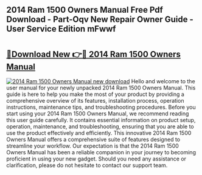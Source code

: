 ## 2014 Ram 1500 Owners Manual Free Pdf Download - Part-Oqv New Repair Owner Guide - User Service Edition mFwwf

# <h2><a href="http://bc14824.oget.top/?id=2014+Ram+1500+Owners+Manual">🔗Download New 👉🔴 2014 Ram 1500 Owners Manual</a></h2>

[![2014 Ram 1500 Owners Manual new download](https://i.imgur.com/5g1atiW.png)](http://bc14824.oget.top/?id=2014+Ram+1500+Owners+Manual)
Hello and welcome to the user manual for your newly unpacked 2014 Ram 1500 Owners Manual. This guide is here to help you make the most of your product by providing a comprehensive overview of its features, installation process, operation instructions, maintenance tips, and troubleshooting procedures. Before you start using your 2014 Ram 1500 Owners Manual, we recommend reading this user guide carefully. It contains essential information on product setup, operation, maintenance, and troubleshooting, ensuring that you are able to use the product effectively and efficiently. This innovative 2014 Ram 1500 Owners Manual offers a comprehensive suite of features designed to streamline your workflow. Our expectation is that the 2014 Ram 1500 Owners Manual has been a reliable companion in your journey to becoming proficient in using your new gadget. Should you need any assistance or clarification, please do not hesitate to contact our support team.
